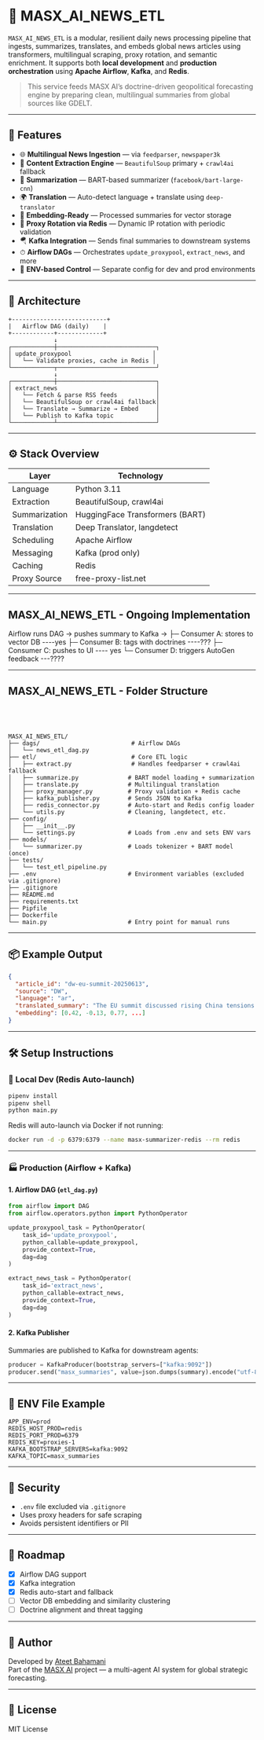 # 🧠 MASX_AI_NEWS_ETL

`MASX_AI_NEWS_ETL` is a modular, resilient daily news processing pipeline that ingests, summarizes, translates, and embeds global news articles using transformers, multilingual scraping, proxy rotation, and semantic enrichment. It supports both **local development** and **production orchestration** using **Apache Airflow**, **Kafka**, and **Redis**.

> This service feeds MASX AI’s doctrine-driven geopolitical forecasting engine by preparing clean, multilingual summaries from global sources like GDELT.

---

## 🚀 Features

- 🌐 **Multilingual News Ingestion** — via `feedparser`, `newspaper3k`
- 🧽 **Content Extraction Engine** — `BeautifulSoup` primary + `crawl4ai` fallback
- 🧠 **Summarization** — BART-based summarizer (`facebook/bart-large-cnn`)
- 🌍 **Translation** — Auto-detect language + translate using `deep-translator`
- 🧭 **Embedding-Ready** — Processed summaries for vector storage
- 🔁 **Proxy Rotation via Redis** — Dynamic IP rotation with periodic validation
- 🪂 **Kafka Integration** — Sends final summaries to downstream systems
- ⏱ **Airflow DAGs** — Orchestrates `update_proxypool`, `extract_news`, and more
- 📡 **ENV-based Control** — Separate config for dev and prod environments

---

## 🧱 Architecture

```text
+---------------------------+
|   Airflow DAG (daily)    |
+------------+-------------+
             ↓
┌────────────┼────────────────────────────┐
│ update_proxypool                       │
│   └── Validate proxies, cache in Redis │
└────────────┬────────────────────────────┘
             ↓
┌────────────┼────────────────────────────┐
│ extract_news                            │
│   └── Fetch & parse RSS feeds           │
│   └── BeautifulSoup or crawl4ai fallback│
│   └── Translate → Summarize → Embed     │
│   └── Publish to Kafka topic            │
└────────────┴────────────────────────────┘
```

---

## ⚙️ Stack Overview

| Layer         | Technology                         |
|---------------|-------------------------------------|
| Language      | Python 3.11                         |
| Extraction    | BeautifulSoup, crawl4ai             |
| Summarization | HuggingFace Transformers (BART)     |
| Translation   | Deep Translator, langdetect         |
| Scheduling    | Apache Airflow                      |
| Messaging     | Kafka (prod only)                   |
| Caching       | Redis                               |
| Proxy Source  | free-proxy-list.net                 |

---
##  MASX_AI_NEWS_ETL - Ongoing Implementation

Airflow runs DAG → pushes summary to Kafka →
  ├─ Consumer A: stores to vector DB  ----yes 
  ├─ Consumer B: tags with doctrines  ----??? 
  ├─ Consumer C: pushes to UI  ---- yes 
  └─ Consumer D: triggers AutoGen feedback ---????

---

##  MASX_AI_NEWS_ETL - Folder Structure

```




MASX_AI_NEWS_ETL/
├── dags/                          # Airflow DAGs
│   └── news_etl_dag.py
├── etl/                           # Core ETL logic
│   ├── extract.py                 # Handles feedparser + crawl4ai fallback
│   ├── summarize.py              # BART model loading + summarization
│   ├── translate.py              # Multilingual translation
│   ├── proxy_manager.py          # Proxy validation + Redis cache
│   ├── kafka_publisher.py        # Sends JSON to Kafka
│   ├── redis_connector.py        # Auto-start and Redis config loader
│   └── utils.py                  # Cleaning, langdetect, etc.
├── config/
│   ├── __init__.py
│   └── settings.py               # Loads from .env and sets ENV vars
├── models/
│   └── summarizer.py             # Loads tokenizer + BART model (once)
├── tests/
│   └── test_etl_pipeline.py
├── .env                          # Environment variables (excluded via .gitignore)
├── .gitignore
├── README.md
├── requirements.txt
├── Pipfile
├── Dockerfile
└── main.py                       # Entry point for manual runs

```
---

## 📦 Example Output

```json
{
  "article_id": "dw-eu-summit-20250613",
  "source": "DW",
  "language": "ar",
  "translated_summary": "The EU summit discussed rising China tensions...",
  "embedding": [0.42, -0.13, 0.77, ...]
}
```

---

## 🛠️ Setup Instructions

### 🧪 Local Dev (Redis Auto-launch)

```bash
pipenv install
pipenv shell
python main.py
```

Redis will auto-launch via Docker if not running:
```bash
docker run -d -p 6379:6379 --name masx-summarizer-redis --rm redis
```

---

### 🏭 Production (Airflow + Kafka)

#### 1. Airflow DAG (`etl_dag.py`)
```python
from airflow import DAG
from airflow.operators.python import PythonOperator

update_proxypool_task = PythonOperator(
    task_id='update_proxypool',
    python_callable=update_proxypool,
    provide_context=True,
    dag=dag
)

extract_news_task = PythonOperator(
    task_id='extract_news',
    python_callable=extract_news,
    provide_context=True,
    dag=dag
)
```

#### 2. Kafka Publisher
Summaries are published to Kafka for downstream agents:
```python
producer = KafkaProducer(bootstrap_servers=["kafka:9092"])
producer.send("masx_summaries", value=json.dumps(summary).encode("utf-8"))
```

---

## 📁 ENV File Example

```env
APP_ENV=prod
REDIS_HOST_PROD=redis
REDIS_PORT_PROD=6379
REDIS_KEY=proxies-1
KAFKA_BOOTSTRAP_SERVERS=kafka:9092
KAFKA_TOPIC=masx_summaries
```

---

## 🔐 Security

- `.env` file excluded via `.gitignore`
- Uses proxy headers for safe scraping
- Avoids persistent identifiers or PII

---

## 🧠 Roadmap

- [x] Airflow DAG support
- [x] Kafka integration
- [x] Redis auto-start and fallback
- [ ] Vector DB embedding and similarity clustering
- [ ] Doctrine alignment and threat tagging

---

## 🙌 Author

Developed by [Ateet Bahamani](https://ateetai.vercel.app)  
Part of the [MASX AI](https://masxai.com) project — a multi-agent AI system for global strategic forecasting.

---

## 🪪 License

MIT License
